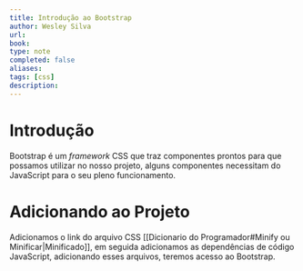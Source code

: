 ```yaml
---
title: Introdução ao Bootstrap
author: Wesley Silva
url:
book:
type: note
completed: false
aliases:
tags: [css]
description: 
---
```

# Introdução
Bootstrap é um _framework_ CSS que traz componentes prontos para que possamos utilizar no nosso projeto, alguns componentes necessitam do JavaScript para o seu pleno funcionamento.

# Adicionando ao Projeto
Adicionamos o link do arquivo CSS [[Dicionario do Programador#Minify ou Minificar|Minificado]], em seguida adicionamos as dependências de código JavaScript, adicionando esses arquivos, teremos acesso ao Bootstrap.